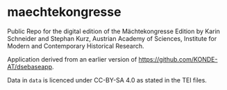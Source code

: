 # maechtekongresse

Public Repo for the digital edition of the Mächtekongresse Edition by Karin Schneider and Stephan Kurz, Austrian Academy of Sciences, Institute for Modern and Contemporary Historical Research.

Application derived from an earlier version of <https://github.com/KONDE-AT/dsebaseapp>.

Data in `data` is licenced under CC-BY-SA 4.0 as stated in the TEI files. 
